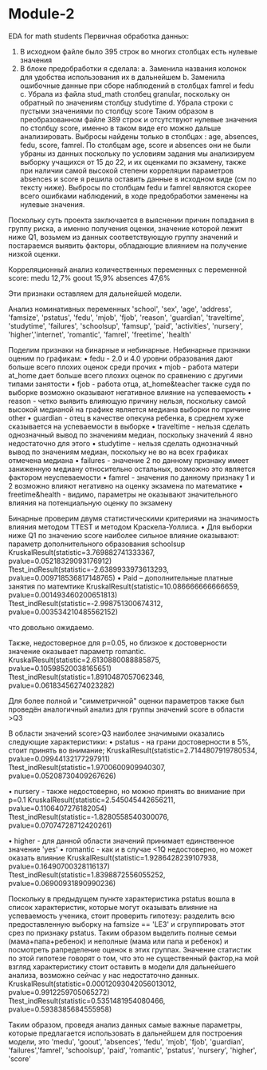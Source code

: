 # Module-2
EDA for math students
Первичная обработка данных:
1)	В  исходном файле было 395 строк во многих столбцах есть нулевые значения
2)	В блоке предобработки я сделала:
a.	Заменила названия колонок для удобства использования их в дальнейшем
b.	Заменила ошибочные данные при сборе наблюдений в столбцах famrel и fedu
c.	Убрала из файла stud_math столбец granular, поскольку он обратный по значениям столбцу studytime
d.	Убрала строки с пустыми значениями по столбцу score 
Таким образом в преобразованном файле 389 строк и отсутствуют нулевые значения по столбцу score, именно в таком виде его можно дальше анализировать.
Выбросы найдены только в столбцах : age, absences, fedu, score, famrel.
По столбцам age, score и absences они не были убраны из данных поскольку по условиям задания мы анализируем выборку учащихся от 15 до 22, и их оценками по экзамену, также при наличии самой высокой степени корреляции параметров absences и score я решила оставить данные в исходном виде (см по тексту ниже).
Выбросы по столбцам fedu и famrel являются скорее всего ошибками наблюдений, в ходе предобработки заменены на нулевые значения.

Поскольку суть проекта заключается в выяснении причин попадания в группу риска, а именно получения оценки, значение которой лежит ниже Q1, возьмем из данных соответствующую группу значений и постараемся выявить факторы, обладающие влиянием на получение низкой оценки.

Корреляционный анализ количественных переменных c переменной score:
medu 12,7%
goout 15,9%
absences 47,6%

Эти признаки оставляем для дальнейшей модели.

Анализ номинативных переменных
'school', 'sex', 'age', 'address', 'famsize', 'pstatus', 'fedu', 'mjob', 'fjob', 'reason', 'guardian', 'traveltime', 'studytime', 'failures', 'schoolsup', 'famsup', 'paid', 'activities', 'nursery',
 'higher','internet', 'romantic', 'famrel', 'freetime', 'health'

Поделим признаки на бинарные и небинарные.
Небинарные признаки оценим по графикам:
•	fedu - 2.0 и 4.0 уровни образования дают больше всего плохих оценок среди прочих
•	mjob - работа матери at_home дает больше всего плохих оценок по сравнению с другими типами занятости
•	fjob - работа отца, at_home&teacher также судя по выборке возможно оказывают негативное влияние на успеваемость
•	reason - четко выявить влияющую причину нельзя, поскольку самой высокой медианой на графике является медиана выборки по причине other
•	guardian - отец в качестве опекуна ребенка, в среднем хуже сказывается на успеваемости в выборке
•	traveltime - нельзя сделать однозначный вывод по значениям медиан, поскольку значений 4 явно недостаточно для этого
•	studytime - нельзя сделать однозначный вывод по значениям медиан, поскольку не во на всех графиках отмечена медиана
•	failures - значение 2 по данному признаку имеет заниженную медиану относительно остальных, возможно это является фактором неуспеваемости
•	famrel - значения по данному признаку 1 и 2 возможно влияют негативно на оценку экзамена по математике
•	freetime&health - видимо, параметры не оказывают значительного влияния на потенциальную оценку по экзамену

Бинарные проверим двумя статистическими критериями на значимость влияния методом ТТEST и методом Краскела-Уоллиса.
•	Для выборки ниже Q1 по значению score наиболее сильное влияние оказывают: параметр дополнительного образования schoolsup 
KruskalResult(statistic=3.769882741333367, pvalue=0.05218329093176912) 
Ttest_indResult(statistic=-2.6389933973613293, pvalue=0.009718536817148765)
•	Paid – дополнительные платные занятия по матемтике
KruskalResult(statistic=10.086666666666659, pvalue=0.001493460200651813) 
Ttest_indResult(statistic=-2.998751300674312, pvalue=0.003534210485562152)

что довольно ожидаемо. 

Также, недостоверное для p=0.05, но близкое к достоверности значение оказывает параметр romantic.
KruskalResult(statistic=2.6130880088885875, pvalue=0.10598520038165651)  Ttest_indResult(statistic=1.8910487057062346, pvalue=0.06183456274023282)


Для более полной и "симметричной" оценки параметров также был проведён аналогичный анализ для группы значений score  в области >Q3

В области значений score>Q3 наиболее значимыми оказались следующие характеристики:
•	pstatus - на грани достоверности в 5%, стоит принять во внимание;
KruskalResult(statistic=2.7144807919780534, pvalue=0.09944132177297911) 
Ttest_indResult(statistic=1.9700600909940307, pvalue=0.05208730409267626)

•	nursery - также недостоверно, но можно принять во внимание при p=0.1
KruskalResult(statistic=2.545045442656211, pvalue=0.1106407276182054) 
Ttest_indResult(statistic=-1.8280558540300076, pvalue=0.07074728712420261)

•	higher - для данной области значений принимает единственное значение 'yes'
•	romantic - как и в случае <1Q недостоверно, но может оказать влияние
KruskalResult(statistic=1.9286428239107938, pvalue=0.16490700328116137) 
Ttest_indResult(statistic=1.8398872556055252, pvalue=0.06900931890990236)


Поскольку в предыдущем пункте характеристика pstatus вошла в список характеристик, которые могут оказывать влияние на успеваемость ученика, стоит проверить гипотезу:  разделить всю предоставленную выборку на famsize == 'LE3' и сгруппировать этот срез по признаку pstatus. Таким образом выделить полные семьи (мама+папа+ребенок) и неполные (мама или папа и ребенок) и  посмотреть рапределение оценок в этих группах.
Значение статистик по этой гипотезе говорят о том, что это не существенный фактор,на мой взгляд характеристику стоит оставить в модели для дальнейшего анализа, возможно сейчас у нас недостаточно данных.
KruskalResult(statistic=0.00012093042056013012, pvalue=0.9912259705065272) 
Ttest_indResult(statistic=0.5351481954080466, pvalue=0.5938385684555958)


Таким образом, проведя анализ данных самые важные параметры, которые предлагается использовать в дальнейшем для построения модели, это 
'medu', 'goout', 'absences', 'fedu', 'mjob', 'fjob', 'guardian', 'failures','famrel', 'schoolsup', 'paid', 'romantic', 'pstatus', 'nursery', 'higher', 'score'
